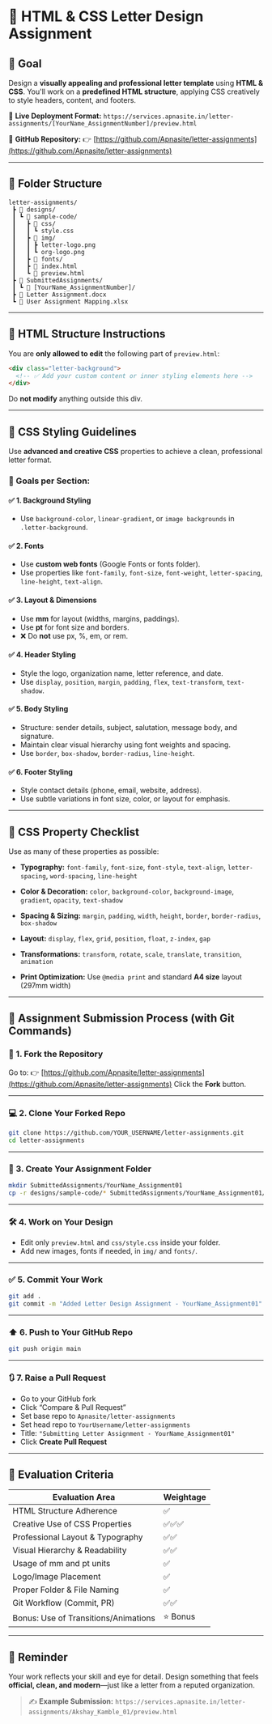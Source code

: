 # 📄 HTML & CSS Letter Design Assignment

## 🧭 Goal

Design a **visually appealing and professional letter template** using **HTML & CSS**.
You'll work on a **predefined HTML structure**, applying CSS creatively to style headers, content, and footers.

🔗 **Live Deployment Format:**
`https://services.apnasite.in/letter-assignments/[YourName_AssignmentNumber]/preview.html`

🔗 **GitHub Repository:**
👉 [https://github.com/Apnasite/letter-assignments](https://github.com/Apnasite/letter-assignments)

---

## 📁 Folder Structure

```
letter-assignments/
 ┣ 📂 designs/
 ┃ ┗ 📂 sample-code/
 ┃   ┣ 📂 css/
 ┃   ┃ ┗ style.css
 ┃   ┣ 📂 img/
 ┃   ┃ ┣ letter-logo.png
 ┃   ┃ ┗ org-logo.png
 ┃   ┣ 📂 fonts/
 ┃   ┣ 📜 index.html
 ┃   ┗ 📜 preview.html
 ┣ 📂 SubmittedAssignments/
 ┃ ┗ 📂 [YourName_AssignmentNumber]/
 ┣ 📜 Letter Assignment.docx
 ┗ 📜 User Assignment Mapping.xlsx
```

---

## 🧱 HTML Structure Instructions

You are **only allowed to edit** the following part of `preview.html`:

```html
<div class="letter-background">
  <!-- ✅ Add your custom content or inner styling elements here -->
</div>
```

Do **not modify** anything outside this div.

---

## 🎨 CSS Styling Guidelines

Use **advanced and creative CSS** properties to achieve a clean, professional letter format.

### 🎯 Goals per Section:

#### ✅ 1. Background Styling

* Use `background-color`, `linear-gradient`, or `image backgrounds` in `.letter-background`.

#### ✅ 2. Fonts

* Use **custom web fonts** (Google Fonts or fonts folder).
* Use properties like `font-family`, `font-size`, `font-weight`, `letter-spacing`, `line-height`, `text-align`.

#### ✅ 3. Layout & Dimensions

* Use **mm** for layout (widths, margins, paddings).
* Use **pt** for font size and borders.
* ❌ Do **not** use px, %, em, or rem.

#### ✅ 4. Header Styling

* Style the logo, organization name, letter reference, and date.
* Use `display`, `position`, `margin`, `padding`, `flex`, `text-transform`, `text-shadow`.

#### ✅ 5. Body Styling

* Structure: sender details, subject, salutation, message body, and signature.
* Maintain clear visual hierarchy using font weights and spacing.
* Use `border`, `box-shadow`, `border-radius`, `line-height`.

#### ✅ 6. Footer Styling

* Style contact details (phone, email, website, address).
* Use subtle variations in font size, color, or layout for emphasis.

---

## 🧪 CSS Property Checklist

Use as many of these properties as possible:

* **Typography:**
  `font-family`, `font-size`, `font-style`, `text-align`, `letter-spacing`, `word-spacing`, `line-height`

* **Color & Decoration:**
  `color`, `background-color`, `background-image`, `gradient`, `opacity`, `text-shadow`

* **Spacing & Sizing:**
  `margin`, `padding`, `width`, `height`, `border`, `border-radius`, `box-shadow`

* **Layout:**
  `display`, `flex`, `grid`, `position`, `float`, `z-index`, `gap`

* **Transformations:**
  `transform`, `rotate`, `scale`, `translate`, `transition`, `animation`

* **Print Optimization:**
  Use `@media print` and standard **A4 size** layout (297mm width)

---

## 🚀 Assignment Submission Process (with Git Commands)

### 🔁 1. **Fork the Repository**

Go to:
👉 [https://github.com/Apnasite/letter-assignments](https://github.com/Apnasite/letter-assignments)
Click the **Fork** button.

---

### 💻 2. **Clone Your Forked Repo**

```bash
git clone https://github.com/YOUR_USERNAME/letter-assignments.git
cd letter-assignments
```

---

### 📁 3. **Create Your Assignment Folder**

```bash
mkdir SubmittedAssignments/YourName_Assignment01
cp -r designs/sample-code/* SubmittedAssignments/YourName_Assignment01/
```

---

### 🛠️ 4. **Work on Your Design**

* Edit only `preview.html` and `css/style.css` inside your folder.
* Add new images, fonts if needed, in `img/` and `fonts/`.

---

### ✅ 5. **Commit Your Work**

```bash
git add .
git commit -m "Added Letter Design Assignment - YourName_Assignment01"
```

---

### ⬆️ 6. **Push to Your GitHub Repo**

```bash
git push origin main
```

---

### 🔃 7. **Raise a Pull Request**

* Go to your GitHub fork
* Click “Compare & Pull Request”
* Set base repo to `Apnasite/letter-assignments`
* Set head repo to `YourUsername/letter-assignments`
* Title: `"Submitting Letter Assignment - YourName_Assignment01"`
* Click **Create Pull Request**

---

## 🧾 Evaluation Criteria

| Evaluation Area                      | Weightage |
| ------------------------------------ | --------- |
| HTML Structure Adherence             | ✅         |
| Creative Use of CSS Properties       | ✅✅✅       |
| Professional Layout & Typography     | ✅✅        |
| Visual Hierarchy & Readability       | ✅✅        |
| Usage of mm and pt units             | ✅         |
| Logo/Image Placement                 | ✅         |
| Proper Folder & File Naming          | ✅         |
| Git Workflow (Commit, PR)            | ✅✅        |
| Bonus: Use of Transitions/Animations | ⭐ Bonus   |

---

## 🧠 Reminder

Your work reflects your skill and eye for detail.
Design something that feels **official, clean, and modern**—just like a letter from a reputed organization.

> ✍️ **Example Submission:**
> `https://services.apnasite.in/letter-assignments/Akshay_Kamble_01/preview.html`
